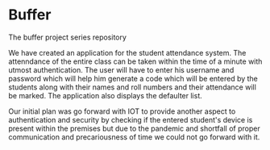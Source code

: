 # Buffer
The buffer project series repository

We have created an application for the student attendance system. The attenndance of the entire class can be taken within the time of a minute with utmost authentication. The user will have to enter his username and password which will help him generate a code which will be entered by the students along with their names and roll numbers and their attendance will be marked. The application also displays the defaulter list. 

Our initial plan was go forward with IOT to provide another aspect to authentication and security by checking if the entered student's device is present within the premises but due to the pandemic and shortfall of proper communication and precariousness of time we could not go forward with it.
